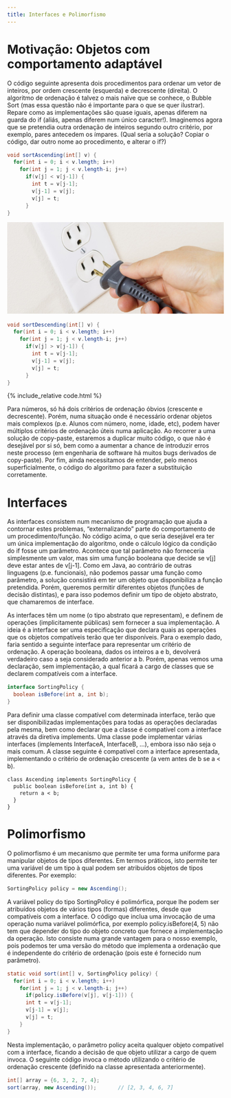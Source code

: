 ```yaml
---
title: Interfaces e Polimorfismo
---
```


# Motivação: Objetos com comportamento adaptável

O código seguinte apresenta dois procedimentos para ordenar  um vetor de inteiros, por ordem crescente (esquerda) e decrescente (direita). O algoritmo de ordenação é talvez o mais naïve que se conhece, o Bubble Sort (mas essa questão não é importante para o que se quer ilustrar). Repare como as implementações são quase iguais, apenas diferem na guarda do if (aliás, apenas diferem num único caracter!). Imaginemos agora que se pretendia outra ordenação de inteiros segundo outro critério, por exemplo, pares antecedem os ímpares. (Qual seria a solução? Copiar o código, dar outro nome ao procedimento, e alterar o if?)

```java
void sortAscending(int[] v) {
  for(int i = 0; i < v.length; i++)
    for(int j = 1; j < v.length-i; j++)
      if(v[j] < v[j-1]) {  
   	  	int t = v[j-1];  
   	  	v[j-1] = v[j];  
   	  	v[j] = t;  
      }  
}
```

![Description](header.jpg)

```java
void sortDescending(int[] v) {
  for(int i = 0; i < v.length; i++)
    for(int j = 1; j < v.length-i; j++)
      if(v[j] > v[j-1]) {  
   	  	int t = v[j-1];  
   	  	v[j-1] = v[j];  
   	  	v[j] = t;  
      }  
}
```

{% include_relative code.html %}

Para números, só há dois critérios de ordenação óbvios (crescente e decrescente). Porém, numa situação onde é necessário ordenar objetos mais complexos (p.e. Alunos com número, nome, idade, etc), podem haver múltiplos critérios de ordenação úteis numa aplicação. Ao recorrer a uma solução de copy-paste, estaremos a duplicar muito código, o que não é desejável por si só, bem como a aumentar a chance de introduzir erros neste processo (em engenharia de software há muitos bugs derivados de copy-paste). Por fim, ainda necessitamos de entender, pelo menos superficialmente, o código do algoritmo para fazer a substituição corretamente.

# Interfaces

As interfaces consistem num mecanismo de programação que ajuda a contornar estes problemas, “externalizando” parte do comportamento de um procedimento/função. No código acima, o que seria desejável era ter um única implementação do algoritmo, onde o cálculo lógico da condição do if fosse um parâmetro. Acontece que tal parâmetro não forneceria simplesmente um valor, mas sim uma função booleana que decide se v[j] deve estar antes de  v[j-1]. Como em Java, ao contrário de outras linguagens (p.e. funcionais), não podemos passar uma função como parâmetro, a solução consistirá em ter um objeto que disponibiliza a função pretendida. Porém, queremos permitir diferentes objetos (funções de decisão distintas), e para isso podemos definir um tipo de objeto abstrato, que chamaremos de interface.

As interfaces têm um nome (o tipo abstrato que representam), e definem de operações (implicitamente públicas) sem fornecer a sua implementação.  A ideia é a interface ser uma especificação que declara quais as operações que os objetos compatíveis terão que ter disponíveis. Para o exemplo dado, faria sentido a seguinte interface para representar um critério de ordenação. A operação booleana, dados os inteiros a e b, devolverá verdadeiro caso  a seja considerado anterior a b. Porém, apenas vemos uma declaração, sem implementação,  a qual ficará a cargo de classes que se declarem compatíveis com a interface.

```java
interface SortingPolicy {
  boolean isBefore(int a, int b);
}
```

Para definir uma classe compatível com determinada interface, terão que ser disponibilizadas implementações para todas as operações declaradas pela mesma, bem como declarar que a classe é compatível com a interface através da diretiva implements. Uma classe pode implementar várias interfaces (implements InterfaceA, InterfaceB, ...), embora isso não seja o mais comum. A classe seguinte é compatível com a interface apresentada,  implementando o critério de ordenação crescente (a vem antes de b se a < b).  

```
class Ascending implements SortingPolicy {
  public boolean isBefore(int a, int b) {
    return a < b;
  }
}
```

# Polimorfismo
O polimorfismo é um mecanismo que permite ter uma forma uniforme para manipular objetos de tipos diferentes. Em termos práticos, isto permite ter uma variável de um tipo à qual podem ser atribuídos objetos de tipos diferentes. Por exemplo:

```java
SortingPolicy policy = new Ascending();
```

A variável policy do tipo SortingPolicy é polimórfica, porque lhe podem ser atribuídos objetos de vários tipos (formas) diferentes, desde que compatíveis com a interface. O código que inclua uma invocação de uma operação numa variável polimórfica, por exemplo policy.isBefore(4, 5) não tem que depender do tipo do objeto concreto que fornece a implementação da operação.  Isto consiste numa grande vantagem para o nosso exemplo, pois podemos ter uma versão do método que implementa a ordenação que é independente do critério de ordenação (pois este é fornecido num parâmetro).


```java
static void sort(int[] v, SortingPolicy policy) {
  for(int i = 0; i < v.length; i++)  
    for(int j = 1; j < v.length-i; j++)  
      if(policy.isBefore(v[j], v[j-1])) {  
   	  int t = v[j-1];  
   	  v[j-1] = v[j];  
   	  v[j] = t;  
   	}  
}
```

Nesta implementação, o parâmetro policy aceita qualquer objeto compatível com a interface, ficando a decisão de que objeto utilizar a cargo de quem invoca. O seguinte código invoca o método utilizando o critério de ordenação crescente (definido na classe apresentada anteriormente).

```java
int[] array = {6, 3, 2, 7, 4};
sort(array, new Ascending());    	// [2, 3, 4, 6, 7]
```
